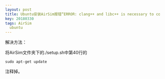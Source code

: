 ```yaml
---
layout: post
title: Ubuntu安装AirSim报错“ERROR: clang++ and libc++ is necessary to compile AirSim and run it in Unreal engine”
key: 20180330
tags: AirSim
  ubuntu
---
```



解决方法：

将AirSim文件夹下的./setup.sh中第40行的

```
sudo apt-get update
```

注释掉。